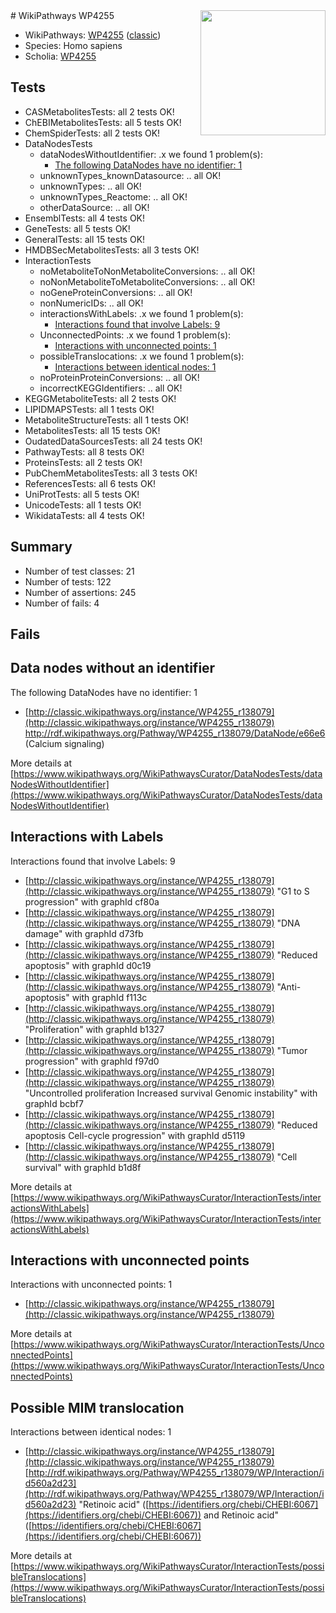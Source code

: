 <img style="float: right; width: 200px" src="https://upload.wikimedia.org/wikipedia/commons/thumb/8/83/Wplogo_with_text_500.png/640px-Wplogo_with_text_500.png" />
# WikiPathways WP4255

* WikiPathways: [WP4255](https://wikipathways.org/pathways/WP4255) ([classic](https://classic.wikipathways.org/instance/WP4255))
* Species: Homo sapiens
* Scholia: [WP4255](https://scholia.toolforge.org/wikipathways/WP4255)
## Tests
* CASMetabolitesTests: all 2 tests OK!
* ChEBIMetabolitesTests: all 5 tests OK!
* ChemSpiderTests: all 2 tests OK!
* DataNodesTests
    * dataNodesWithoutIdentifier: .x we found 1 problem(s):
        * [The following DataNodes have no identifier: 1](#d2d32fa0)
    * unknownTypes_knownDatasource: .. all OK!
    * unknownTypes: .. all OK!
    * unknownTypes_Reactome: .. all OK!
    * otherDataSource: .. all OK!
* EnsemblTests: all 4 tests OK!
* GeneTests: all 5 tests OK!
* GeneralTests: all 15 tests OK!
* HMDBSecMetabolitesTests: all 3 tests OK!
* InteractionTests
    * noMetaboliteToNonMetaboliteConversions: .. all OK!
    * noNonMetaboliteToMetaboliteConversions: .. all OK!
    * noGeneProteinConversions: .. all OK!
    * nonNumericIDs: .. all OK!
    * interactionsWithLabels: .x we found 1 problem(s):
        * [Interactions found that involve Labels: 9](#630d2680)
    * UnconnectedPoints: .x we found 1 problem(s):
        * [Interactions with unconnected points: 1](#35a61ad9)
    * possibleTranslocations: .x we found 1 problem(s):
        * [Interactions between identical nodes: 1](#1c118206)
    * noProteinProteinConversions: .. all OK!
    * incorrectKEGGIdentifiers: .. all OK!
* KEGGMetaboliteTests: all 2 tests OK!
* LIPIDMAPSTests: all 1 tests OK!
* MetaboliteStructureTests: all 1 tests OK!
* MetabolitesTests: all 15 tests OK!
* OudatedDataSourcesTests: all 24 tests OK!
* PathwayTests: all 8 tests OK!
* ProteinsTests: all 2 tests OK!
* PubChemMetabolitesTests: all 3 tests OK!
* ReferencesTests: all 6 tests OK!
* UniProtTests: all 5 tests OK!
* UnicodeTests: all 1 tests OK!
* WikidataTests: all 4 tests OK!


## Summary

* Number of test classes: 21
* Number of tests: 122
* Number of assertions: 245
* Number of fails: 4

## Fails

<a name="d2d32fa0" />

## Data nodes without an identifier

The following DataNodes have no identifier: 1

* [http://classic.wikipathways.org/instance/WP4255_r138079](http://classic.wikipathways.org/instance/WP4255_r138079) http://rdf.wikipathways.org/Pathway/WP4255_r138079/DataNode/e66e6 (Calcium
signaling)


More details at [https://www.wikipathways.org/WikiPathwaysCurator/DataNodesTests/dataNodesWithoutIdentifier](https://www.wikipathways.org/WikiPathwaysCurator/DataNodesTests/dataNodesWithoutIdentifier)

<a name="630d2680" />

## Interactions with Labels

Interactions found that involve Labels: 9

* [http://classic.wikipathways.org/instance/WP4255_r138079](http://classic.wikipathways.org/instance/WP4255_r138079) "G1 to S progression" with graphId cf80a
* [http://classic.wikipathways.org/instance/WP4255_r138079](http://classic.wikipathways.org/instance/WP4255_r138079) "DNA damage" with graphId d73fb
* [http://classic.wikipathways.org/instance/WP4255_r138079](http://classic.wikipathways.org/instance/WP4255_r138079) "Reduced apoptosis" with graphId d0c19
* [http://classic.wikipathways.org/instance/WP4255_r138079](http://classic.wikipathways.org/instance/WP4255_r138079) "Anti-apoptosis" with graphId f113c
* [http://classic.wikipathways.org/instance/WP4255_r138079](http://classic.wikipathways.org/instance/WP4255_r138079) "Proliferation" with graphId b1327
* [http://classic.wikipathways.org/instance/WP4255_r138079](http://classic.wikipathways.org/instance/WP4255_r138079) "Tumor progression" with graphId f97d0
* [http://classic.wikipathways.org/instance/WP4255_r138079](http://classic.wikipathways.org/instance/WP4255_r138079) "Uncontrolled proliferation
Increased survival
Genomic instability" with graphId bcbf7
* [http://classic.wikipathways.org/instance/WP4255_r138079](http://classic.wikipathways.org/instance/WP4255_r138079) "Reduced apoptosis
Cell-cycle progression" with graphId d5119
* [http://classic.wikipathways.org/instance/WP4255_r138079](http://classic.wikipathways.org/instance/WP4255_r138079) "Cell survival" with graphId b1d8f


More details at [https://www.wikipathways.org/WikiPathwaysCurator/InteractionTests/interactionsWithLabels](https://www.wikipathways.org/WikiPathwaysCurator/InteractionTests/interactionsWithLabels)

<a name="35a61ad9" />

## Interactions with unconnected points

Interactions with unconnected points: 1

* [http://classic.wikipathways.org/instance/WP4255_r138079](http://classic.wikipathways.org/instance/WP4255_r138079)


More details at [https://www.wikipathways.org/WikiPathwaysCurator/InteractionTests/UnconnectedPoints](https://www.wikipathways.org/WikiPathwaysCurator/InteractionTests/UnconnectedPoints)

<a name="1c118206" />

## Possible MIM translocation

Interactions between identical nodes: 1

* [http://classic.wikipathways.org/instance/WP4255_r138079](http://classic.wikipathways.org/instance/WP4255_r138079) [http://rdf.wikipathways.org/Pathway/WP4255_r138079/WP/Interaction/id560a2d23](http://rdf.wikipathways.org/Pathway/WP4255_r138079/WP/Interaction/id560a2d23) "Retinoic acid" ([https://identifiers.org/chebi/CHEBI:6067](https://identifiers.org/chebi/CHEBI:6067)) and 
Retinoic acid" ([https://identifiers.org/chebi/CHEBI:6067](https://identifiers.org/chebi/CHEBI:6067))


More details at [https://www.wikipathways.org/WikiPathwaysCurator/InteractionTests/possibleTranslocations](https://www.wikipathways.org/WikiPathwaysCurator/InteractionTests/possibleTranslocations)

